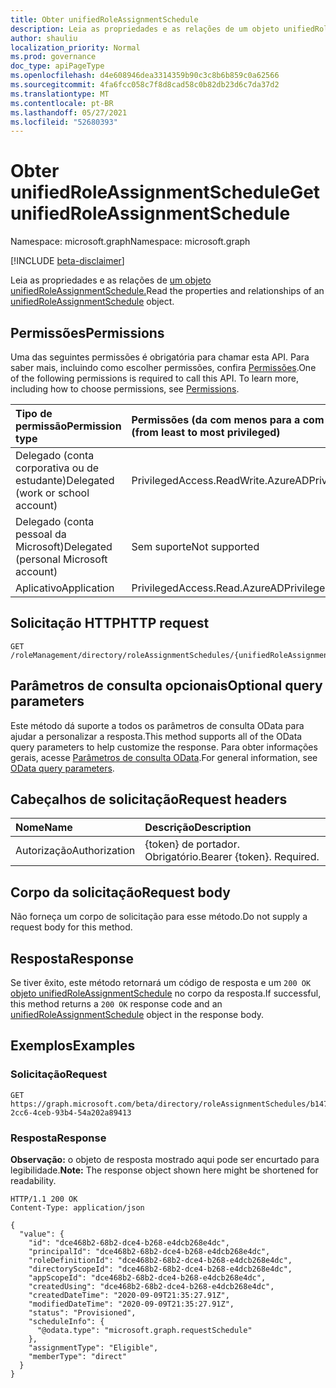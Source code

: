 ```yaml
---
title: Obter unifiedRoleAssignmentSchedule
description: Leia as propriedades e as relações de um objeto unifiedRoleAssignmentSchedule.
author: shauliu
localization_priority: Normal
ms.prod: governance
doc_type: apiPageType
ms.openlocfilehash: d4e608946dea3314359b90c3c8b6b859c0a62566
ms.sourcegitcommit: 4fa6fcc058c7f8d8cad58c0b82db23d6c7da37d2
ms.translationtype: MT
ms.contentlocale: pt-BR
ms.lasthandoff: 05/27/2021
ms.locfileid: "52680393"
---
```

# <a name="get-unifiedroleassignmentschedule"></a><span data-ttu-id="110d0-103">Obter unifiedRoleAssignmentSchedule</span><span class="sxs-lookup"><span data-stu-id="110d0-103">Get unifiedRoleAssignmentSchedule</span></span>
<span data-ttu-id="110d0-104">Namespace: microsoft.graph</span><span class="sxs-lookup"><span data-stu-id="110d0-104">Namespace: microsoft.graph</span></span>

[!INCLUDE [beta-disclaimer](../../includes/beta-disclaimer.md)]

<span data-ttu-id="110d0-105">Leia as propriedades e as relações de [um objeto unifiedRoleAssignmentSchedule.](../resources/unifiedroleassignmentschedule.md)</span><span class="sxs-lookup"><span data-stu-id="110d0-105">Read the properties and relationships of an [unifiedRoleAssignmentSchedule](../resources/unifiedroleassignmentschedule.md) object.</span></span>

## <a name="permissions"></a><span data-ttu-id="110d0-106">Permissões</span><span class="sxs-lookup"><span data-stu-id="110d0-106">Permissions</span></span>
<span data-ttu-id="110d0-p101">Uma das seguintes permissões é obrigatória para chamar esta API. Para saber mais, incluindo como escolher permissões, confira [Permissões](/graph/permissions-reference).</span><span class="sxs-lookup"><span data-stu-id="110d0-p101">One of the following permissions is required to call this API. To learn more, including how to choose permissions, see [Permissions](/graph/permissions-reference).</span></span>

|<span data-ttu-id="110d0-109">Tipo de permissão</span><span class="sxs-lookup"><span data-stu-id="110d0-109">Permission type</span></span>|<span data-ttu-id="110d0-110">Permissões (da com menos para a com mais privilégios)</span><span class="sxs-lookup"><span data-stu-id="110d0-110">Permissions (from least to most privileged)</span></span>|
|:---|:---|
|<span data-ttu-id="110d0-111">Delegado (conta corporativa ou de estudante)</span><span class="sxs-lookup"><span data-stu-id="110d0-111">Delegated (work or school account)</span></span>|<span data-ttu-id="110d0-112">PrivilegedAccess.ReadWrite.AzureAD</span><span class="sxs-lookup"><span data-stu-id="110d0-112">PrivilegedAccess.ReadWrite.AzureAD</span></span>|
|<span data-ttu-id="110d0-113">Delegado (conta pessoal da Microsoft)</span><span class="sxs-lookup"><span data-stu-id="110d0-113">Delegated (personal Microsoft account)</span></span>|<span data-ttu-id="110d0-114">Sem suporte</span><span class="sxs-lookup"><span data-stu-id="110d0-114">Not supported</span></span>|
|<span data-ttu-id="110d0-115">Aplicativo</span><span class="sxs-lookup"><span data-stu-id="110d0-115">Application</span></span>|<span data-ttu-id="110d0-116">PrivilegedAccess.Read.AzureAD</span><span class="sxs-lookup"><span data-stu-id="110d0-116">PrivilegedAccess.Read.AzureAD</span></span>|

## <a name="http-request"></a><span data-ttu-id="110d0-117">Solicitação HTTP</span><span class="sxs-lookup"><span data-stu-id="110d0-117">HTTP request</span></span>

<!-- {
  "blockType": "ignored"
}
-->
``` http
GET /roleManagement/directory/roleAssignmentSchedules/{unifiedRoleAssignmentSchedulesId}
```

## <a name="optional-query-parameters"></a><span data-ttu-id="110d0-118">Parâmetros de consulta opcionais</span><span class="sxs-lookup"><span data-stu-id="110d0-118">Optional query parameters</span></span>
<span data-ttu-id="110d0-119">Este método dá suporte a todos os parâmetros de consulta OData para ajudar a personalizar a resposta.</span><span class="sxs-lookup"><span data-stu-id="110d0-119">This method supports all of the OData query parameters to help customize the response.</span></span> <span data-ttu-id="110d0-120">Para obter informações gerais, acesse [Parâmetros de consulta OData](/graph/query-parameters).</span><span class="sxs-lookup"><span data-stu-id="110d0-120">For general information, see [OData query parameters](/graph/query-parameters).</span></span>

## <a name="request-headers"></a><span data-ttu-id="110d0-121">Cabeçalhos de solicitação</span><span class="sxs-lookup"><span data-stu-id="110d0-121">Request headers</span></span>
|<span data-ttu-id="110d0-122">Nome</span><span class="sxs-lookup"><span data-stu-id="110d0-122">Name</span></span>|<span data-ttu-id="110d0-123">Descrição</span><span class="sxs-lookup"><span data-stu-id="110d0-123">Description</span></span>|
|:---|:---|
|<span data-ttu-id="110d0-124">Autorização</span><span class="sxs-lookup"><span data-stu-id="110d0-124">Authorization</span></span>|<span data-ttu-id="110d0-p103">{token} de portador. Obrigatório.</span><span class="sxs-lookup"><span data-stu-id="110d0-p103">Bearer {token}. Required.</span></span>|

## <a name="request-body"></a><span data-ttu-id="110d0-127">Corpo da solicitação</span><span class="sxs-lookup"><span data-stu-id="110d0-127">Request body</span></span>
<span data-ttu-id="110d0-128">Não forneça um corpo de solicitação para esse método.</span><span class="sxs-lookup"><span data-stu-id="110d0-128">Do not supply a request body for this method.</span></span>

## <a name="response"></a><span data-ttu-id="110d0-129">Resposta</span><span class="sxs-lookup"><span data-stu-id="110d0-129">Response</span></span>

<span data-ttu-id="110d0-130">Se tiver êxito, este método retornará um código de resposta e um `200 OK` [objeto unifiedRoleAssignmentSchedule](../resources/unifiedroleassignmentschedule.md) no corpo da resposta.</span><span class="sxs-lookup"><span data-stu-id="110d0-130">If successful, this method returns a `200 OK` response code and an [unifiedRoleAssignmentSchedule](../resources/unifiedroleassignmentschedule.md) object in the response body.</span></span>

## <a name="examples"></a><span data-ttu-id="110d0-131">Exemplos</span><span class="sxs-lookup"><span data-stu-id="110d0-131">Examples</span></span>

### <a name="request"></a><span data-ttu-id="110d0-132">Solicitação</span><span class="sxs-lookup"><span data-stu-id="110d0-132">Request</span></span>
<!-- {
  "blockType": "request",
  "name": "get_unifiedroleassignmentschedule"
}
-->
``` http
GET https://graph.microsoft.com/beta/directory/roleAssignmentSchedules/b1477448-2cc6-4ceb-93b4-54a202a89413
```


### <a name="response"></a><span data-ttu-id="110d0-133">Resposta</span><span class="sxs-lookup"><span data-stu-id="110d0-133">Response</span></span>
<span data-ttu-id="110d0-134">**Observação:** o objeto de resposta mostrado aqui pode ser encurtado para legibilidade.</span><span class="sxs-lookup"><span data-stu-id="110d0-134">**Note:** The response object shown here might be shortened for readability.</span></span>
<!-- {
  "blockType": "response",
  "truncated": true,
  "@odata.type": "microsoft.graph.unifiedRoleAssignmentSchedule"
}
-->
``` http
HTTP/1.1 200 OK
Content-Type: application/json

{
  "value": {
    "id": "dce468b2-68b2-dce4-b268-e4dcb268e4dc",
    "principalId": "dce468b2-68b2-dce4-b268-e4dcb268e4dc",
    "roleDefinitionId": "dce468b2-68b2-dce4-b268-e4dcb268e4dc",
    "directoryScopeId": "dce468b2-68b2-dce4-b268-e4dcb268e4dc",
    "appScopeId": "dce468b2-68b2-dce4-b268-e4dcb268e4dc",
    "createdUsing": "dce468b2-68b2-dce4-b268-e4dcb268e4dc",
    "createdDateTime": "2020-09-09T21:35:27.91Z",
    "modifiedDateTime": "2020-09-09T21:35:27.91Z",
    "status": "Provisioned",
    "scheduleInfo": {
      "@odata.type": "microsoft.graph.requestSchedule"
    },
    "assignmentType": "Eligible",
    "memberType": "direct"
  }
}
```

